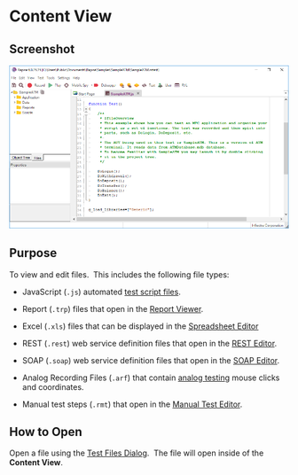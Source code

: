 # Content View

## Screenshot
![content view](./img/content_view1.png)

## Purpose
To view and edit files.  This includes the following file types:

*   JavaScript (`.js`) automated [test script files](source_editor.md).

*   Report (`.trp`) files that open in the [Report Viewer](report_viewer.md).

*   Excel (`.xls`) files that can be displayed in the [Spreadsheet Editor](spreadsheet_editor.md)

*   REST (`.rest`) web service definition files that open in the [REST Editor](rest_definition_editor.md).

*   SOAP (`.soap`) web service definition files that open in the [SOAP Editor](soap_definition_editor.md).

*   Analog Recording Files (`.arf`) that contain [analog testing](analog_recording.md) mouse clicks and coordinates.

*   Manual test steps (`.rmt`) that open in the [Manual Test Editor](manual_test_editor.md).

## How to Open
Open a file using the [Test Files Dialog](test_files_dialog.md).  The file will open inside of the **Content View**.
